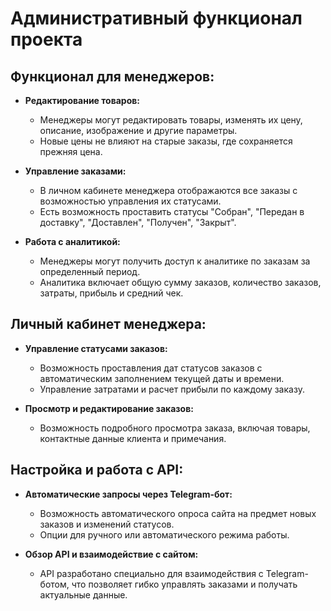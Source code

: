 # Административный функционал проекта

## Функционал для менеджеров:

- **Редактирование товаров:**
  - Менеджеры могут редактировать товары, изменять их цену, описание, изображение и другие параметры.
  - Новые цены не влияют на старые заказы, где сохраняется прежняя цена.

- **Управление заказами:**
  - В личном кабинете менеджера отображаются все заказы с возможностью управления их статусами.
  - Есть возможность проставить статусы "Собран", "Передан в доставку", "Доставлен", "Получен", "Закрыт".

- **Работа с аналитикой:**
  - Менеджеры могут получить доступ к аналитике по заказам за определенный период.
  - Аналитика включает общую сумму заказов, количество заказов, затраты, прибыль и средний чек.

## Личный кабинет менеджера:

- **Управление статусами заказов:**
  - Возможность проставления дат статусов заказов с автоматическим заполнением текущей даты и времени.
  - Управление затратами и расчет прибыли по каждому заказу.

- **Просмотр и редактирование заказов:**
  - Возможность подробного просмотра заказа, включая товары, контактные данные клиента и примечания.

## Настройка и работа с API:

- **Автоматические запросы через Telegram-бот:**
  - Возможность автоматического опроса сайта на предмет новых заказов и изменений статусов.
  - Опции для ручного или автоматического режима работы.

- **Обзор API и взаимодействие с сайтом:**
  - API разработано специально для взаимодействия с Telegram-ботом, что позволяет гибко управлять заказами и получать актуальные данные.
